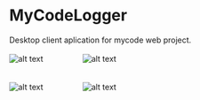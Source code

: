 # MyCodeLogger
Desktop client aplication for mycode web project. <br /><br />
![alt text](http://binaryalchemist.pl/wp-content/uploads/2017/08/mycode1.png) &nbsp;&nbsp;&nbsp;&nbsp;&nbsp;&nbsp;&nbsp;&nbsp;&nbsp;&nbsp;&nbsp;&nbsp;&nbsp;&nbsp;&nbsp;&nbsp;
![alt text](http://binaryalchemist.pl/wp-content/uploads/2017/08/mycode2.png) <br /><br /><br />
![alt text](http://binaryalchemist.pl/wp-content/uploads/2017/08/logger2.jpg) 
&nbsp;&nbsp;&nbsp;&nbsp;&nbsp;&nbsp;&nbsp;&nbsp;&nbsp;&nbsp;&nbsp;&nbsp;&nbsp;&nbsp;&nbsp;&nbsp;
![alt text](http://binaryalchemist.pl/wp-content/uploads/2017/08/mycode3.png) 
